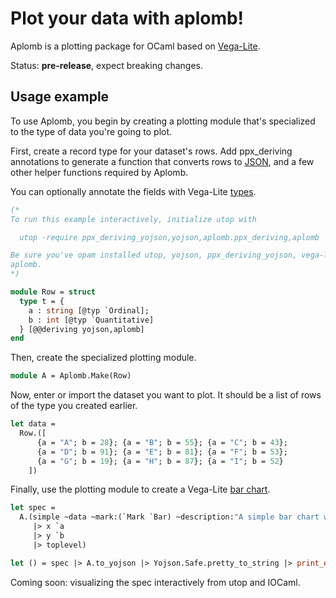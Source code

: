 # Plot your data with aplomb!

Aplomb is a plotting package for OCaml based on [Vega-Lite](https://github.com/apatil/ocaml-vega-lite).

Status: **pre-release**, expect breaking changes.

## Usage example

To use Aplomb, you begin by creating a plotting module that's specialized to the
type of data you're going to plot.

First, create a record type for your dataset's rows. Add ppx_deriving annotations
to generate a function that converts rows to [JSON](https://github.com/whitequark/ppx_deriving_yojson),
and a few other helper functions required by Aplomb.

You can optionally annotate the fields with Vega-Lite [types](https://vega.github.io/vega-lite/docs/type.html).

```ocaml
(*
To run this example interactively, initialize utop with

  utop -require ppx_deriving_yojson,yojson,aplomb.ppx_deriving,aplomb

Be sure you've opam installed utop, yojson, ppx_deriving_yojson, vega-lite and
aplomb.
*)

module Row = struct
  type t = {
    a : string [@typ `Ordinal];
    b : int [@typ `Quantitative]
  } [@@deriving yojson,aplomb]
end
```

Then, create the specialized plotting module.

```ocaml
module A = Aplomb.Make(Row)
```

Now, enter or import the dataset you want to plot. It should be a list of rows
of the type you created earlier.

```ocaml
let data =
  Row.([
      {a = "A"; b = 28}; {a = "B"; b = 55}; {a = "C"; b = 43};
      {a = "D"; b = 91}; {a = "E"; b = 81}; {a = "F"; b = 53};
      {a = "G"; b = 19}; {a = "H"; b = 87}; {a = "I"; b = 52}
    ])
```

Finally, use the plotting module to create a Vega-Lite [bar chart](https://vega.github.io/editor/#/examples/vega-lite/bar).

```ocaml
let spec =
  A.(simple ~data ~mark:(`Mark `Bar) ~description:"A simple bar chart with embedded data." ()
     |> x `a
     |> y `b
     |> toplevel)

let () = spec |> A.to_yojson |> Yojson.Safe.pretty_to_string |> print_endline
```

Coming soon: visualizing the spec interactively from utop and IOCaml.
